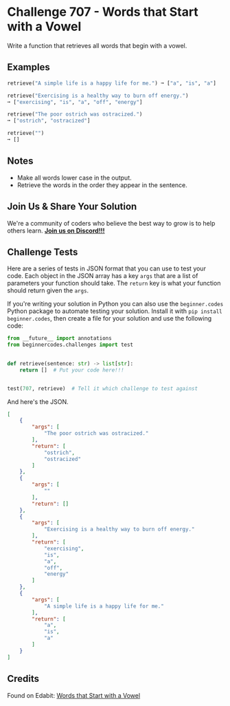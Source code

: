 # Challenge 707 - Words that Start with a Vowel

Write a function that retrieves all words that begin with a vowel.

## Examples
```python
retrieve("A simple life is a happy life for me.") ➞ ["a", "is", "a"]

retrieve("Exercising is a healthy way to burn off energy.")
➞ ["exercising", "is", "a", "off", "energy"]

retrieve("The poor ostrich was ostracized.")
➞ ["ostrich", "ostracized"]

retrieve("")
➞ []
```
## Notes

- Make all words lower case in the output.
- Retrieve the words in the order they appear in the sentence.

## Join Us & Share Your Solution

We're a community of coders who believe the best way to grow is to help others learn. **[Join us on Discord!!!](https://discord.gg/sfHykntuGy)**

## Challenge Tests

Here are a series of tests in JSON format that you can use to test your code. Each object in the JSON array has a key `args` that are a list of parameters your function should take. The `return` key is what your function should return given the `args`. 

If you're writing your solution in Python you can also use the `beginner.codes` Python package to automate testing your solution. Install it with `pip install beginner.codes`, then create a file for your solution and use the following code:
```python
from __future__ import annotations
from beginnercodes.challenges import test

    
def retrieve(sentence: str) -> list[str]:
    return []  # Put your code here!!!


test(707, retrieve)  # Tell it which challenge to test against
```
And here's the JSON.
```json
[
    {
        "args": [
            "The poor ostrich was ostracized."
        ],
        "return": [
            "ostrich",
            "ostracized"
        ]
    },
    {
        "args": [
            ""
        ],
        "return": []
    },
    {
        "args": [
            "Exercising is a healthy way to burn off energy."
        ],
        "return": [
            "exercising",
            "is",
            "a",
            "off",
            "energy"
        ]
    },
    {
        "args": [
            "A simple life is a happy life for me."
        ],
        "return": [
            "a",
            "is",
            "a"
        ]
    }
]
```
## Credits

Found on Edabit: [Words that Start with a Vowel](https://edabit.com/challenge/Dm7iqogzdGJTsaHZg)
